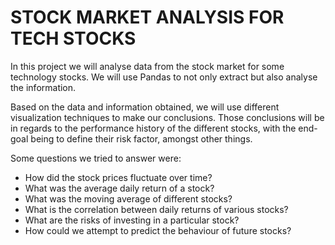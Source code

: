 # STOCK MARKET ANALYSIS FOR TECH STOCKS

In this project we will analyse data from the stock market for some technology stocks.
We will use Pandas to not only extract but also analyse the information.

Based on the data and information obtained, we will use different visualization techniques to make our conclusions.
Those conclusions will be in regards to the performance history of the different stocks, with the end-goal being to define their risk factor, amongst other things.

Some questions we tried to answer were:
  - How did the stock prices fluctuate over time?
  - What was the average daily return of a stock?
  - What was the moving average of different stocks?
  - What is the correlation between daily returns of various stocks?
  - What are the risks of investing in a particular stock?
  - How could we attempt to predict the behaviour of future stocks?

